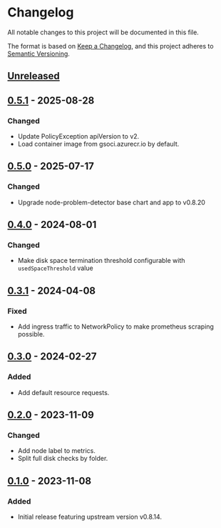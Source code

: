 # Changelog

All notable changes to this project will be documented in this file.

The format is based on [Keep a Changelog](https://keepachangelog.com/en/1.0.0/),
and this project adheres to [Semantic Versioning](https://semver.org/spec/v2.0.0.html).

## [Unreleased]

## [0.5.1] - 2025-08-28

### Changed

- Update PolicyException apiVersion to v2.
- Load container image from gsoci.azurecr.io by default.

## [0.5.0] - 2025-07-17

### Changed

- Upgrade node-problem-detector base chart and app to v0.8.20

## [0.4.0] - 2024-08-01

### Changed

- Make disk space termination threshold configurable with `usedSpaceThreshold` value

## [0.3.1] - 2024-04-08

### Fixed

- Add ingress traffic to NetworkPolicy to make prometheus scraping possible.

## [0.3.0] - 2024-02-27

### Added

- Add default resource requests.

## [0.2.0] - 2023-11-09

### Changed

- Add node label to metrics.
- Split full disk checks by folder.

## [0.1.0] - 2023-11-08

### Added

- Initial release featuring upstream version v0.8.14.


[Unreleased]: https://github.com/giantswarm/node-problem-detector-app/compare/v0.5.1...HEAD
[0.5.1]: https://github.com/giantswarm/node-problem-detector-app/compare/v0.5.0...v0.5.1
[0.5.0]: https://github.com/giantswarm/node-problem-detector-app/compare/v0.4.0...v0.5.0
[0.4.0]: https://github.com/giantswarm/node-problem-detector-app/compare/v0.3.1...v0.4.0
[0.3.1]: https://github.com/giantswarm/node-problem-detector-app/compare/v0.3.0...v0.3.1
[0.3.0]: https://github.com/giantswarm/node-problem-detector-app/compare/v0.2.0...v0.3.0
[0.2.0]: https://github.com/giantswarm/node-problem-detector-app/compare/v0.1.0...v0.2.0
[0.1.0]: https://github.com/giantswarm/node-problem-detector-app/compare/v0.0.0...v0.1.0
